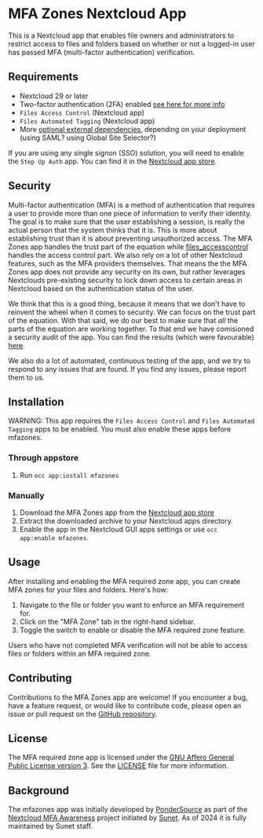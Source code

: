 <!-- SPDX-FileCopyrightText: Pondersource <michiel@pondersource.com> -->
<!-- SPDX-FileCopyrightText: SUNET <kano@sunet.se> -->
<!-- SPDX-License-Identifier: AGPL-3.0-or-later -->
# MFA Zones Nextcloud App

This is a Nextcloud app that enables file owners and administrators to restrict access to files and folders based on whether or not a logged-in user has passed MFA (multi-factor authentication) verification.

## Requirements

- Nextcloud 29 or later
- Two-factor authentication (2FA) enabled [see here for more info](https://docs.nextcloud.com/server/latest/admin_manual/configuration_user/two_factor-auth.html)
- `Files Access Control` (Nextcloud app)
- `Files Automated Tagging` (Nextcloud app)
- More [optional external dependencies](https://github.com/pondersource/nextcloud-mfa-awareness#nextcloud-mfa-awareness), depending on your deployment (using SAML? using Global Site Selector?)

If you are using any single signon (SSO) solution, you will need to enable the `Step Up Auth` app. You can find it in the [Nextcloud app store](https://apps.nextcloud.com/apps/stepupauth).

## Security
Multi-factor authentication (MFA) is a method of authentication that requires a user to provide more than one piece of information to verify their identity.
The goal is to make sure that the user establishing a session, is really the actual person that the system thinks that it is. This is more about establishing
trust than it is about preventing unauthorized access. The MFA Zones app handles the trust part of the equation while [files_accesscontrol](https://github.com/nextcloud/files_accesscontrol) handles the access control part.
We also rely on a lot of other Nextcloud features, such as the MFA providers themselves. That means the the MFA Zones app does not provide any security on its own, but rather leverages Nextclouds pre-existing
security to lock down access to certain areas in Nextcloud based on the authentication status of the user.

We think that this is a good thing, because it means that we don't have to reinvent the wheel when it comes to security. We can focus on the trust part of the equation. With that said, we do our best to make sure that
_all_ the parts of the equation are working together. To that end we have comisioned a security audit of the app. You can find the results (which were favourable) [here](https://github.com/SUNET/nextcloud-mfazones/blob/main/audit/MFAZones-and-StepUp-Auth-Security-Assessment-Report-Sunet-Drive-2024-04-v1.1.pdf).

We also do a lot of automated, continuous testing of the app, and we try to respond to any issues that are found. If you find any issues, please report them to us.

## Installation
WARNING: This app requires the `Files Access Control` and `Files Automated Tagging` apps to be enabled. You must also enable these apps before mfazones.

### Through appstore
1. Run `occ app:install mfazones`

### Manually
1. Download the MFA Zones app from the [Nextcloud app store](https://apps.nextcloud.com/apps/mfazones)
2. Extract the downloaded archive to your Nextcloud apps directory.
3. Enable the app in the Nextcloud GUI apps settings or use `occ app:enable mfazones`.


## Usage

After installing and enabling the MFA required zone app, you can create MFA zones for your files and folders. Here's how:

1. Navigate to the file or folder you want to enforce an MFA requirement for.
2. Click on the "MFA Zone" tab in the right-hand sidebar.
3. Toggle the switch to enable or disable the MFA required zone feature.

Users who have not completed MFA verification will not be able to access files or folders within an MFA required zone.

## Contributing

Contributions to the MFA Zones app are welcome! If you encounter a bug, have a feature request, or would like to contribute code, please open an issue or pull request on the [GitHub repository](https://github.com/SUNET/nextcloud-mfazones).

## License

The MFA required zone app is licensed under the [GNU Affero General Public License version 3](https://www.gnu.org/licenses/agpl-3.0.html). See the [LICENSE](LICENSE) file for more information.

## Background
The mfazones app was initially developed by [PonderSource](https://pondersource.com) as part of the [Nextcloud MFA Awareness](https://github.com/pondersource/nextcloud-mfa-awareness) project initiated by [Sunet](https://sunet.se). As of 2024 it is fully maintained by Sunet staff.

